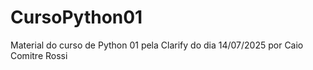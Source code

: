 # CursoPython01
Material do curso de Python 01 pela Clarify do dia 14/07/2025 por Caio Comitre Rossi
